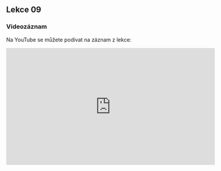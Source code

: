 Lekce 09
----------------

### Videozáznam

Na YouTube se můžete podívat na záznam z lekce:

<iframe width="560" height="315"
	src="https://www.youtube.com/embed/UcW0Rpuyo-E"
	frameborder="0"
	allowfullscreen></iframe>
